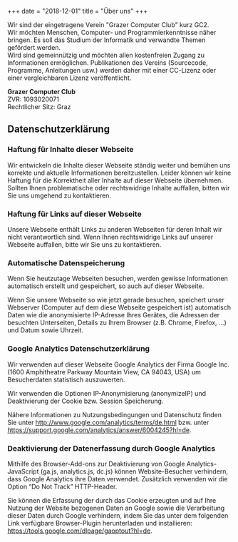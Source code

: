 +++
date = "2018-12-01"
title = "Über uns"
+++

Wir sind der eingetragene Verein "Grazer Computer Club" kurz GC2.\
Wir möchten Menschen, Computer- und Programmierkenntnisse näher bringen. Es soll das Studium der Informatik und verwandte Themen gefördert werden.\
Wird sind gemeinnützig und möchten allen kostenfreien Zugang zu Informationen ermöglichen. Publikationen des Vereins (Sourcecode, Programme, Anleitungen usw.) werden daher mit einer CC-Lizenz oder einer vergleichbaren Lizenz veröffentlicht.


**Grazer Computer Club**\
ZVR: 1093020071\
Rechtlicher Sitz: Graz

## Datenschutzerklärung

### Haftung für Inhalte dieser Webseite
Wir entwickeln die Inhalte dieser Webseite ständig weiter und bemühen uns korrekte und aktuelle Informationen bereitzustellen. Leider können wir keine Haftung für die Korrektheit aller Inhalte auf dieser Webseite übernehmen. Sollten Ihnen problematische oder rechtswidrige Inhalte auffallen, bitten wir Sie uns umgehend zu kontaktieren.

### Haftung für Links auf dieser Webseite
Unsere Webseite enthält Links zu anderen Webseiten für deren Inhalt wir nicht verantwortlich sind. Wenn Ihnen rechtswidrige Links auf unserer Webseite auffallen, bitte wir Sie uns zu kontaktieren.

### Automatische Datenspeicherung
Wenn Sie heutzutage Webseiten besuchen, werden gewisse Informationen automatisch erstellt und gespeichert, so auch auf dieser Webseite.

Wenn Sie unsere Webseite so wie jetzt gerade besuchen, speichert unser Webserver (Computer auf dem diese Webseite gespeichert ist) automatisch Daten wie die anonymisierte IP-Adresse Ihres Gerätes, die Adressen der besuchten Unterseiten, Details zu Ihrem Browser (z.B. Chrome, Firefox, …) und Datum sowie Uhrzeit. 

### Google Analytics Datenschutzerklärung
Wir verwenden auf dieser Webseite Google Analytics der Firma Google Inc. (1600 Amphitheatre Parkway Mountain View, CA 94043, USA) um Besucherdaten statistisch auszuwerten. 

Wir verwenden die Optionen IP-Anonymisierung (anonymizeIP) und Deaktivierung der Cookie bzw. Session Speicherung.

Nähere Informationen zu Nutzungsbedingungen und Datenschutz finden Sie unter http://www.google.com/analytics/terms/de.html bzw. unter https://support.google.com/analytics/answer/6004245?hl=de.


### Deaktivierung der Datenerfassung durch Google Analytics
Mithilfe des Browser-Add-ons zur Deaktivierung von Google Analytics-JavaScript (ga.js, analytics.js, dc.js) können Website-Besucher verhindern, dass Google Analytics ihre Daten verwendet. Zusätzlich verwenden wir die Option “Do Not Track” HTTP-Header. 

Sie können die Erfassung der durch das Cookie erzeugten und auf Ihre Nutzung der Website bezogenen Daten an Google sowie die Verarbeitung dieser Daten durch Google verhindern, indem Sie das unter dem folgenden Link verfügbare Browser-Plugin herunterladen und installieren: https://tools.google.com/dlpage/gaoptout?hl=de.

